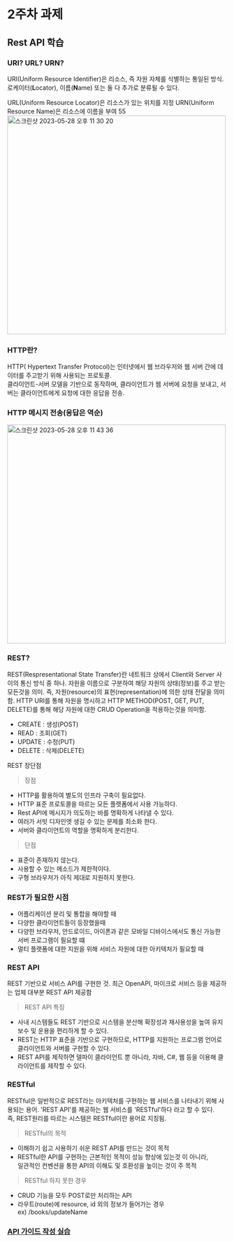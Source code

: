 # 2주차 과제

## Rest API 학습

### URI? URL? URN?

URI(Uniform Resource Identifier)은 리소스, 즉 자원 자체를 식별하는 통일된 방식.  
로케이터(**L**ocator), 이름(**N**ame) 또는 둘 다 추가로 분류될 수 있다.

URL(Uniform Resource Locator)은 리소스가 있는 위치를 지정
URN(Uniform Resource Name)은 리소스에 이름을 부여
55<img width="500" alt="스크린샷 2023-05-28 오후 11 30 20" src="https://github.com/dhkimxx/comento-backend-dev/assets/79616878/790eae96-8a66-4526-a2bc-70f183c23801">


### HTTP란?

HTTP( Hypertext Transfer Protocol)는 인터넷에서 웹 브라우저와 웹 서버 간에 데이터를 주고받기 위해 사용되는 프로토콜.  
클라이언트-서버 모델을 기반으로 동작하며, 클라이언트가 웹 서버에 요청을 보내고, 서버는 클라이언트에게 요청에 대한 응답을 전송.  


### HTTP 메시지 전송(응답은 역순)

<img width="500" alt="스크린샷 2023-05-28 오후 11 43 36" src="https://github.com/dhkimxx/comento-backend-dev/assets/79616878/ef27e360-b1ee-4803-870b-dec7531137da">


### REST?

REST(Respresentational State Transfer)란 네트워크 상에서 Client와 Server 사이의 통신 방식 중 하나.
자원을 이름으로 구분하여 해당 자원의 상태(정보)를 주고 받는 모든것을 의미. 즉, 자원(resource)의 표현(representation)에 의한 상태 전달을 의미함. 
HTTP URI를 통해 자원을 명시하고 HTTP METHOD(POST, GET, PUT, DELETE)를 통해 해당 자원에 대한 CRUD Operation을 적용하는것을 의미함. 

- CREATE : 생성(POST)
- READ : 조회(GET)
- UPDATE : 수정(PUT)
- DELETE : 삭제(DELETE)


 REST 장단점

> 장점  
- HTTP를 활용하여 별도의 인프라 구축이 필요없다.
- HTTP 표준 프로토콜을 따르는 모든 플랫폼에서 사용 가능하다.
- Rest API에 메시지가 의도하는 바를 명확하게 나타낼 수 있다.
- 여러가 서빗 디자인엣 생길 수 있는 문제를 최소화 한다. 
- 서버와 클라이언트의 역할을 명확하게 분리한다.  


> 단점
- 표준이 존재하지 않는다.
- 사용할 수 있는 메소드가 제한적이다.
- 구형 브라우저가 아직 제대로 지원하지 못한다.


### REST가 필요한 시점

- 어플리케이션 분리 및 통합을 해야할 때
- 다양한 클라이언트들이 등장했을때
- 다양한 브라우저, 안드로이드, 아이폰과 같은 모바일 디바이스에서도 통신 가능한 서버 프로그램이 필요할 떄
- 멀티 플랫폼에 대한 지원을 위해 서비스 자원에 대한 아키텍처가 필요할 때


### REST API

REST 기반으로 서비스 API를 구현한 것.
최근 OpenAPI, 마이크로 서비스 등을 제공하는 업체 대부분 REST API 제공함  

> REST API 특징
-  사내 시스템들도 REST 기반으로 시스템을 분산해 확장성과 재사용성을 높여 유지보수 및 운용을 편리하게 할 수 있다.
- REST는 HTTP 표준을 기반으로 구현하므로, HTTP를 지원하는 프로그램 언어로 클라이언트와 서버를 구현할 수 있다.
- REST API를 제작하면 델파이 클라이언트 뿐 아니라, 자바, C#, 웹 등을 이용해 클라이언트를 제작할 수 있다.

### RESTful

RESTful은 일반적으로 REST라는 아키텍처를 구현하는 웹 서비스를 나타내기 위해 사용되는 용어.
'REST API'를 제공하는 웹 서비스를 'RESTful'하다 라고 할 수 있다.  
즉, REST원리를 따르는 시스템은 RESTful이란 용어로 지칭됨.

> RESTful의 목적  

- 이해하기 쉽고 사용하기 쉬운 REST API를 만드는 것이 목적  
- RESTful한 API를 구현하는 근본적인 목적이 성능 향상에 있는것 이 아니라,  
 일관적인 컨벤션을 통한 API의 이해도 및 호환성을 높이는 것이 주 목적 

> RESTful 하지 못한 경우

- CRUD 기능을 모두 POST로만 처리하는 API
- 라우트(route)에 resource, id 외의 정보가 들어가는 경우  
ex) /books/updateName  


### [API 가이드 작성 실습](https://github.com/dhkimxx/comento-backend-dev/blob/main/2%EC%A3%BC%EC%B0%A8%20%EA%B3%BC%EC%A0%9C/%EC%BD%94%EB%A9%98%ED%86%A0%20%EC%A7%81%EB%AC%B4%EB%B6%80%ED%8A%B8%EC%BA%A0%ED%94%84%20API%20%EA%B0%80%EC%9D%B4%EB%93%9C%20%EB%AC%B8%EC%84%9C.pdf)
